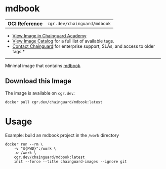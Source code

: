 <!--monopod:start-->
# mdbook
| | |
| - | - |
| **OCI Reference** | `cgr.dev/chainguard/mdbook` |


* [View Image in Chainguard Academy](https://edu.chainguard.dev/chainguard/chainguard-images/reference/mdbook/overview/)
* [View Image Catalog](https://console.enforce.dev/images/catalog) for a full list of available tags.
* [Contact Chainguard](https://www.chainguard.dev/chainguard-images) for enterprise support, SLAs, and access to older tags.*

---
<!--monopod:end-->

<!--overview:start-->
Minimal image that contains [mdbook](https://rust-lang.github.io/mdBook/).
<!--overview:end-->

<!--getting:start-->
## Download this Image
The image is available on `cgr.dev`:

```
docker pull cgr.dev/chainguard/mdbook:latest
```
<!--getting:end-->

<!--body:start-->
# Usage

Example: build an mdbook project in the `/work` directory

```
docker run --rm \
    -v "${PWD}":/work \
    -w /work \
    cgr.dev/chainguard/mdbook:latest
    init --force --title chainguard-images --ignore git
```
<!--body:end-->
